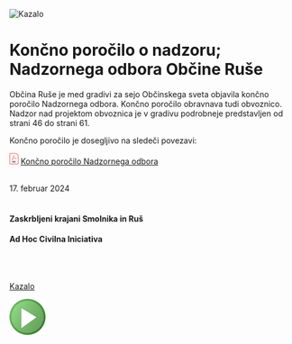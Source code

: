 ![Kazalo](./pic/2024-02-17-Zeleznica-02.png)

#  Končno poročilo o nadzoru; Nadzornega odbora Občine Ruše

Občina Ruše je med gradivi za sejo Občinskega sveta objavila končno poročilo Nadzornega odbora.
Končno poročilo obravnava tudi obvoznico. Nadzor nad projektom obvoznica je v gradivu podrobneje predstavljen od strani 46 do strani 61. 

Končno poročilo je dosegljivo na sledeči povezavi:

![PDF](./pic/pdf16.png)
[Končno poročilo Nadzornega odbora](./pdf3/2024-02-17-T8_Nadzorni_odbor_2023-177-241.pdf)

<br/>
17. februar 2024 
<br/>
<br/>

#### Zaskrbljeni krajani Smolnika in Ruš
#### Ad Hoc Civilna Iniciativa

<br/>
<br/>

[Kazalo](index-izjave-za-javnost.md)

![GIT](./pic/status_work_green_64x64.png)                                    